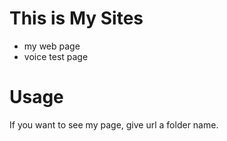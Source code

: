 # This is My Sites
- my web page
- voice test page

# Usage
If you want to see my page, give url a folder name.